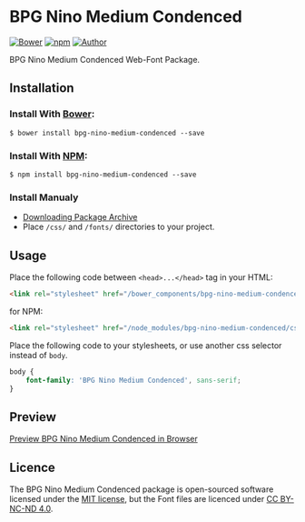 # BPG Nino Medium Condenced

[![Bower](https://img.shields.io/bower/v/bpg-nino-medium-condenced.svg)](http://bower.io/search/?q=bpg-nino-medium-condenced)
[![npm](https://img.shields.io/npm/v/bpg-nino-medium-condenced.svg)](https://www.npmjs.com/package/bpg-nino-medium-condenced)
[![Author](https://img.shields.io/badge/Font_Author-Besarion_Gugushvili-blue.svg)](https://github.com/web-fonts/bpg-nino-medium-condenced)

BPG Nino Medium Condenced Web-Font Package.

## Installation

### Install With [Bower](http://bower.io):

```
$ bower install bpg-nino-medium-condenced --save
```

### Install With [NPM](https://www.npmjs.com):

```
$ npm install bpg-nino-medium-condenced --save
```

### Install Manualy

* [Downloading Package Archive](https://github.com/web-fonts/bpg-nino-medium-condenced/archive/master.zip)
* Place `/css/` and `/fonts/` directories to your project.

## Usage

Place the following code between `<head>...</head>` tag in your HTML:

```html
<link rel="stylesheet" href="/bower_components/bpg-nino-medium-condenced/css/bpg-nino-medium-condenced.css">
```

for NPM:

```html
<link rel="stylesheet" href="/node_modules/bpg-nino-medium-condenced/css/bpg-nino-medium-condenced.css">
```

Place the following code to your stylesheets, or use another css selector instead of `body`.

```css
body {
    font-family: 'BPG Nino Medium Condenced', sans-serif;
}
```

## Preview

[Preview BPG Nino Medium Condenced in Browser](http://web-fonts.ge/bpg-nino-medium-condenced)

## Licence

The BPG Nino Medium Condenced package is open-sourced software licensed under the [MIT license](http://opensource.org/licenses/MIT), but the Font files are licenced under [CC BY-NC-ND 4.0](http://creativecommons.org/licenses/by-nc-nd/4.0/).